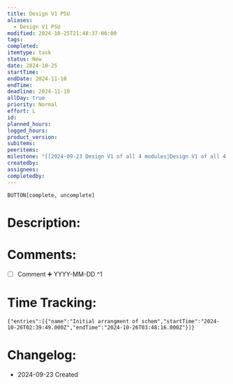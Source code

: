```yaml
---
title: Design V1 PSU
aliases:
  - Design V1 PSU
modified: 2024-10-25T21:48:37-06:00
tags: 
completed: 
itemtype: task
status: New
date: 2024-10-25
startTime: 
endDate: 2024-11-10
endTime: 
deadline: 2024-11-10
allDay: true
priority: Normal
effort: L
id: 
planned_hours: 
logged_hours: 
product_version: 
subitems: 
peeritems: 
milestone: "[[2024-09-23 Design V1 of all 4 modules|Design V1 of all 4 modules]]"
createdby: 
assignees: 
completedby: 
---
```

`BUTTON[complete, uncomplete]`

# Description:

# Comments:
- [ ] Comment ➕ YYYY-MM-DD ^1

# Time Tracking:
```simple-time-tracker
{"entries":[{"name":"Initial arrangment of schem","startTime":"2024-10-26T02:39:49.000Z","endTime":"2024-10-26T03:48:16.000Z"}]}
```

# Changelog:
- 2024-09-23 Created